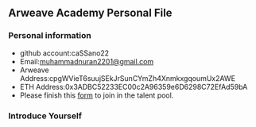 ## Arweave Academy Personal File

### Personal information

- github account:caSSano22
- Email:muhammadnuran2201@gmail.com
- Arweave Address:cpgWVieT6suujSEkJrSunCYmZh4XnmkxgqoumUx2AWE
- ETH Address:0x3ADBC52233EC00c2A96359e6D6298C72EfAd59bA
- Please finish this [form](https://docs.google.com/forms/d/e/1FAIpQLSfWA5fIIcBgmRppm3jNz5vmf9Mai_QMVil-2pO4r7YKn_Zhtw/viewform?usp=sf_link) to join in the talent pool.

### Introduce Yourself
